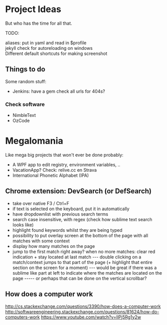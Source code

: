 Project Ideas
=============

But who has the time for all that.


TODO:  

aliases: put in yaml and read in $profile  
jekyll check for autoreloading on windows  
Different default shortcuts for making screenshot



Things to do
------------

Some random stuff:  

- Jenkins: have a gem check all urls for 404s?

### Check software

- NimbleText
- OzCode




# Megalomania

Like mega big projects that won't ever be done probably:  

- A WPF app to edit registry, environment variables, ..
- VacationApp? Check: relive.cc en Strava
- International Phonetic Alphabet (IPA)


## Chrome extension: DevSearch (or DefSearch)

- take over native F3 / Ctrl+F
- if text is selected on the keyboard, put it in automatically
- have dropdownlist with previous search terms
- search case insensitive, with regex (check how sublime text search looks like)
- highlight found keywords whilst they are being typed
- possibility to put overlay screen at the bottom of the page with all matches with some context
- display how many matches on the page
- jump to the first match right away? when no more matches: clear red indication + stay located at last match
--- double clicking on a match/context jumps to that part of the page (+ highlight that entire section on the screen for a moment)
--- would be great if there was a sublime like part at left to indicate where the matches are located on the page
----- or perhaps that can be done on the vertical scrollbar?


## How does a computer work

http://cs.stackexchange.com/questions/3390/how-does-a-computer-work
http://softwareengineering.stackexchange.com/questions/81624/how-do-computers-work
https://www.youtube.com/watch?v=IlPj5Rg1y2w

